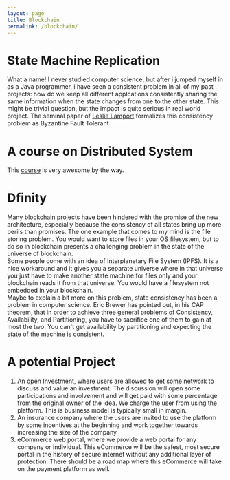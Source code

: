 ```yaml
---
layout: page
title: Blockchain
permalink: /blockchain/
---
```


# State Machine Replication
What a name! I never studied computer science, but after i jumped myself in as a Java programmer, i have seen a consistent problem in all of my past projects: how do we keep all different applcations consistently sharing the same information when the state changes from one to the other state. This might be trivial question, but the impact is quite serious in real world project.
The seminal paper of [Leslie Lamport](https://web.archive.org/web/20170123205550/http://research.microsoft.com/en-us/um/people/lamport/pubs/byz.pdf) formalizes this consistency problem as Byzantine Fault Tolerant

# A course on Distributed System
This [course](http://www.distributedsystemscourse.com/) is very awesome by the way.


# Dfinity
Many blockchain projects have been hindered with the promise of the new architecture, especially because the consistency of all states bring up more perils than promises. The one example that comes to my mind is the file storing problem. You would want to store files in your OS filesystem, but to do so in blockchain presents a challenging problem in the state of the universe of blockchain. <br/>
Some people come with an idea of Interplanetary File System (IPFS). It is a nice workaround and it gives you a separate universe where in that universe you just have to make another state machine for files only and your blockchain reads it from that universe. You would have a filesystem not embedded in your blockchain. <br/>
Maybe to explain a bit more on this problem, state consistency has been a problem in computer science. Eric Brewer has pointed out, in his CAP theorem, that in order to achieve three general problems of Consistency, Availability, and Partitioning, you have to sacrifice one of them to gain at most the two. You can't get availability by partitioning and expecting the state of the machine is consistent.<br/>



# A potential Project
1. An open Investment, where users are allowed to get some network to discuss and value an investment. 
The discussion will open some participations and involvement and will get paid with some percentage from the original owner of the idea. 
We charge the user from using the platform. This is business model is typically small in margin.
2. An insurance company where the users are invited to use the platform by some incentives at the beginning and work together towards increasing the size of the company
3. eCommerce web portal, where we provide a web portal for any company or individual. This eCommerce will be the safest, most secure portal in the history of secure internet without any additional layer of protection. There should be a road map where this eCommerce will take on the payment platform as well. 